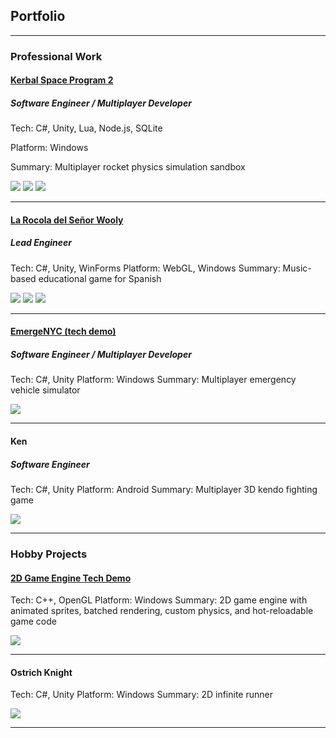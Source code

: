 ## Portfolio

---

### Professional Work

#### [Kerbal Space Program 2](https://www.kerbalspaceprogram.com/game/kerbal-space-program-2/)
##### Software Engineer / Multiplayer Developer

Tech: C#, Unity, Lua, Node.js, SQLite

Platform: Windows

Summary: Multiplayer rocket physics simulation sandbox

<img src="images/ksp2_launch.png?raw=true"/>

<img src="images/ksp2_multiplayer.png?raw=true"/>

<img src="images/ksp2_interstellar.png?raw=true"/>

---
#### [La Rocola del Señor Wooly](https://www.senorwooly.com/blog/the-game-is-here-what-you-need-to-know)
##### Lead Engineer

Tech: C#, Unity, WinForms
Platform: WebGL, Windows
Summary: Music-based educational game for Spanish

<img src="images/wooly_title.png?raw=true"/>

<img src="images/wooly_menu.png?raw=true"/>

<img src="images/wooly_gameplay.jpg?raw=true"/>

---
#### [EmergeNYC (tech demo)](https://store.steampowered.com/app/461430/EmergeNYC/)
##### Software Engineer / Multiplayer Developer

Tech: C#, Unity
Platform: Windows
Summary: Multiplayer emergency vehicle simulator

<img src="images/emergenyc.png?raw=true"/>

---
#### Ken
##### Software Engineer

Tech: C#, Unity
Platform: Android
Summary: Multiplayer 3D kendo fighting game

<img src="images/ken.png?raw=true"/>

---

### Hobby Projects

#### [2D Game Engine Tech Demo](https://bitbucket.org/Limyc/gameenginetech/src/master/)

Tech: C++, OpenGL
Platform: Windows
Summary: 2D game engine with animated sprites, batched rendering, custom physics, and hot-reloadable game code

<img src="images/engine_demo.png?raw=true"/>

---

#### Ostrich Knight

Tech: C#, Unity
Platform: Windows
Summary: 2D infinite runner

<img src="images/ostrich_knight.png?raw=true"/>

---

